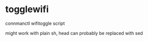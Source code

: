 # togglewifi
connmanctl wifitoggle script

might work with plain sh,
head can probably be replaced with sed

